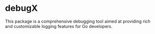 # debugX
This package is a comprehensive debugging tool aimed at providing rich and customizable logging features for Go developers.
